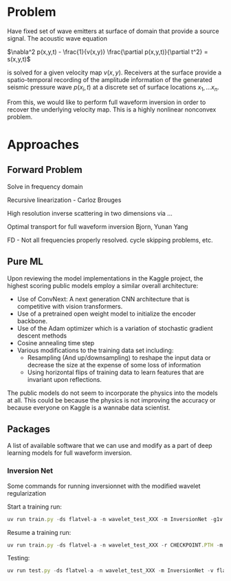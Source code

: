 # Problem

Have fixed set of wave emitters at surface of domain that provide a source signal. The acoustic wave equation

$\nabla^2 p(x,y,t) - \frac{1}{v(x,y)} \frac{\partial p(x,y,t)}{\partial t^2} = s(x,y,t)$

is solved for a given velocity map $v(x, y)$. Receivers at the surface provide a spatio-temporal recording of the amplitude information of the generated seismic pressure wave $p(x_i, t)$ at a discrete set of surface locations $x_1, \ldots x_n$.

From this, we would like to perform full waveform inversion in order to recover the underlying velocity map. This is a highly nonlinear nonconvex problem.

# Approaches

## Forward Problem

Solve in frequency domain

Recursive linearization - Carloz Brouges

High resolution inverse scattering in two dimensions via …

Optimal transport for full waveform inversion Bjorn, Yunan Yang

FD - Not all frequencies properly resolved. cycle skipping problems, etc. 

## Pure ML

Upon reviewing the model implementations in the Kaggle project, the highest scoring public models employ a similar overall architecture:

- Use of ConvNext: A next generation CNN architecture that is competitive with vision transformers.
- Use of a pretrained open weight model to initialize the encoder backbone.
- Use of the Adam optimizer which is a variation of stochastic gradient descent methods
- Cosine annealing time step
- Various modifications to the training data set including:
    - Resampling (And up/downsampling) to reshape the input data or decrease the size at the expense of some loss of information
    - Using horizontal flips of training data to learn features that are invariant upon reflections.

The public models do not seem to incorporate the physics into the models at all. This could be because the physics is not improving the accuracy or because everyone on Kaggle is a wannabe data scientist.

## Packages

A list of available software that we can use and modify as a part of deep learning models for full waveform inversion.

### Inversion Net
Some commands for running inversionnet with the modified wavelet regularization

Start a training run:
```jsx
uv run train.py -ds flatvel-a -n wavelet_test_XXX -m InversionNet -g1v 1 -g2v 0 -wave 0.005 --tensorboard -t flatvel_a_train.txt -v flatvel_a_val.txt --lr 0.0001 -b 256 -eb 40 -nb 5 -j 16 -d cuda
```

Resume a training run:
```jsx
uv run train.py -ds flatvel-a -n wavelet_test_XXX -r CHECKPOINT.PTH -m InversionNet -g1v 1 -g2v 0 -wave 0.005 --tensorboard -t flatvel_a_train.txt -v flatvel_a_val.txt --lr 0.0001 -b 256 -eb 40 -nb 5 -j 16 -d cuda
```

Testing:
```jsx
uv run test.py -ds flatvel-a -n wavelet_test_XXX -m InversionNet -v flatvel_a_val.txt -r CHECKPOINT.PTH --vis -vb 2 -vsa 3
```